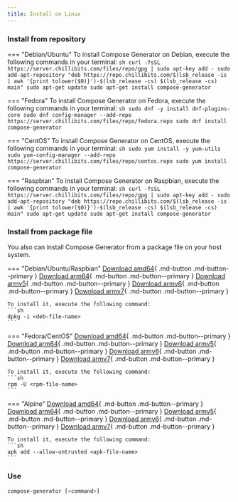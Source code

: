 ```yaml
---
title: Install on Linux
---
```


### Install from repository
=== "Debian/Ubuntu"
    To install Compose Generator on Debian, execute the following commands in your terminal:
    ```sh
    curl -fsSL https://server.chillibits.com/files/repo/gpg | sudo apt-key add -
	sudo add-apt-repository "deb https://repo.chillibits.com/$(lsb_release -is | awk '{print tolower($0)}')-$(lsb_release -cs) $(lsb_release -cs) main"
	sudo apt-get update
	sudo apt-get install compose-generator
    ```

=== "Fedora"
    To install Compose Generator on Fedora, execute the following commands in your terminal:
    ```sh
    sudo dnf -y install dnf-plugins-core
	sudo dnf config-manager --add-repo https://server.chillibits.com/files/repo/fedora.repo
	sudo dnf install compose-generator
    ```

=== "CentOS"
    To install Compose Generator on CentOS, execute the following commands in your terminal:
    ```sh
    sudo yum install -y yum-utils
	sudo yum-config-manager --add-repo https://server.chillibits.com/files/repo/centos.repo
	sudo yum install compose-generator
    ```

<!-- === "Alpine"
    To install Compose Generator on Alpine, execute the following commands in your terminal:
    ```sh
    apk update
    sh -c "echo 'https://repo.chillibits.com/alpine/$(cat \
        /etc/os-release | grep VERSION_ID | cut -d "=" -f2 | cut -d "." \
        -f1,2)/main'" >> /etc/apk/repositories
    wget -O /etc/apk/keys/chillibits.repo https://server.chillibits.com/files/repo/gpg
    apk add -y compose-generator
    ```

    !!! note
        If there occure any errors on the last step, please try the following instead
        ```sh
        apk add compose-generator --allow-untrusted
        ``` -->

=== "Raspbian"
    To install Compose Generator on Raspbian, execute the following commands in your terminal:
    ```sh
    curl -fsSL https://server.chillibits.com/files/repo/gpg | sudo apt-key add -
	sudo add-apt-repository "deb https://repo.chillibits.com/$(lsb_release -is | awk '{print tolower($0)}')-$(lsb_release -cs) $(lsb_release -cs) main"
	sudo apt-get update
	sudo apt-get install compose-generator
    ```

### Install from package file
You also can install Compose Generator from a package file on your host system.

=== "Debian/Ubuntu/Raspbian"
    [Download amd64](https://github.com/compose-generator/compose-generator/releases/latest/download/compose-generator_amd64.deb){ .md-button .md-button--primary }
    [Download arm64](https://github.com/compose-generator/compose-generator/releases/latest/download/compose-generator_arm64.deb){ .md-button .md-button--primary }
    [Download armv5](https://github.com/compose-generator/compose-generator/releases/latest/download/compose-generator_armv5.deb){ .md-button .md-button--primary }
    [Download armv6](https://github.com/compose-generator/compose-generator/releases/latest/download/compose-generator_armv6.deb){ .md-button .md-button--primary }
    [Download armv7](https://github.com/compose-generator/compose-generator/releases/latest/download/compose-generator_armv7.deb){ .md-button .md-button--primary }

    To install it, execute the following command:
    ```sh
    dpkg -i <deb-file-name>
    ```

=== "Fedora/CentOS"
    [Download amd64](https://github.com/compose-generator/compose-generator/releases/latest/download/compose-generator_amd64.rpm){ .md-button .md-button--primary }
    [Download arm64](https://github.com/compose-generator/compose-generator/releases/latest/download/compose-generator_arm64.rpm){ .md-button .md-button--primary }
    [Download armv5](https://github.com/compose-generator/compose-generator/releases/latest/download/compose-generator_armv5.rpm){ .md-button .md-button--primary }
    [Download armv6](https://github.com/compose-generator/compose-generator/releases/latest/download/compose-generator_armv6.rpm){ .md-button .md-button--primary }
    [Download armv7](https://github.com/compose-generator/compose-generator/releases/latest/download/compose-generator_armv7.rpm){ .md-button .md-button--primary }

    To install it, execute the following command:
    ```sh
    rpm -U <rpm-file-name>
    ```

=== "Alpine"
    [Download amd64](https://github.com/compose-generator/compose-generator/releases/latest/download/compose-generator_amd64.apk){ .md-button .md-button--primary }
    [Download arm64](https://github.com/compose-generator/compose-generator/releases/latest/download/compose-generator_arm64.apk){ .md-button .md-button--primary }
    [Download armv5](https://github.com/compose-generator/compose-generator/releases/latest/download/compose-generator_armv5.apk){ .md-button .md-button--primary }
    [Download armv6](https://github.com/compose-generator/compose-generator/releases/latest/download/compose-generator_armv6.apk){ .md-button .md-button--primary }
    [Download armv7](https://github.com/compose-generator/compose-generator/releases/latest/download/compose-generator_armv7.apk){ .md-button .md-button--primary }

    To install it, execute the following command:
    ```sh
    apk add --allow-untrusted <apk-file-name>
    ```

### Use
```sh
compose-generator [<command>]
```